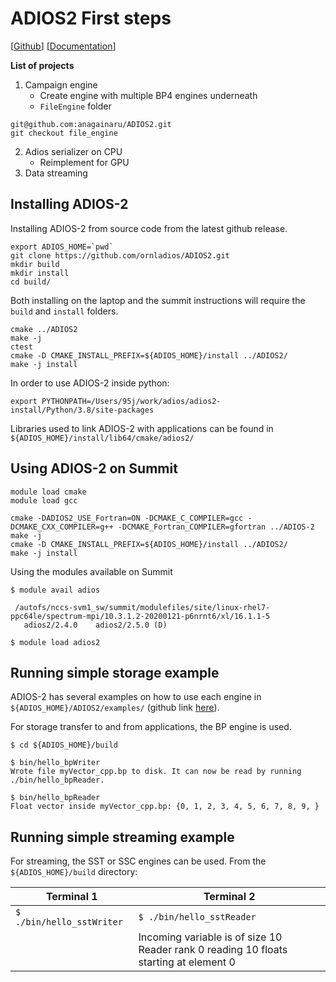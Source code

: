 # ADIOS2 First steps

[[Github](https://github.com/ornladios/ADIOS2)] [[Documentation](https://adios2.readthedocs.io/en/latest/)]

**List of projects**
1. Campaign engine 
    * Create engine with multiple BP4 engines underneath
    * `FileEngine` folder

```
git@github.com:anagainaru/ADIOS2.git
git checkout file_engine
```
  
2. Adios serializer on CPU 
    * Reimplement for GPU
3. Data streaming

## Installing ADIOS-2 

Installing ADIOS-2 from source code from the latest github release.

```
export ADIOS_HOME=`pwd`
git clone https://github.com/ornladios/ADIOS2.git
mkdir build
mkdir install
cd build/
```

Both installing on the laptop and the summit instructions will require the `build` and `install` folders.

```
cmake ../ADIOS2
make -j
ctest
cmake -D CMAKE_INSTALL_PREFIX=${ADIOS_HOME}/install ../ADIOS2/
make -j install
```
In order to use ADIOS-2 inside python:
```
export PYTHONPATH=/Users/95j/work/adios/adios2-install/Python/3.8/site-packages
```

Libraries used to link ADIOS-2 with applications can be found in `${ADIOS_HOME}/install/lib64/cmake/adios2/`

## Using ADIOS-2 on Summit
```
module load cmake
module load gcc

cmake -DADIOS2_USE_Fortran=ON -DCMAKE_C_COMPILER=gcc -DCMAKE_CXX_COMPILER=g++ -DCMAKE_Fortran_COMPILER=gfortran ../ADIOS-2
make -j
cmake -D CMAKE_INSTALL_PREFIX=${ADIOS_HOME}/install ../ADIOS2/
make -j install
```
Using the modules available on Summit
```
$ module avail adios

 /autofs/nccs-svm1_sw/summit/modulefiles/site/linux-rhel7-ppc64le/spectrum-mpi/10.3.1.2-20200121-p6nrnt6/xl/16.1.1-5
   adios2/2.4.0    adios2/2.5.0 (D)

$ module load adios2
```

## Running simple storage example

ADIOS-2 has several examples on how to use each engine in `${ADIOS_HOME}/ADIOS2/examples/` (github link [here](https://github.com/ornladios/ADIOS2/tree/master/examples)).

For storage transfer to and from applications, the BP engine is used.

```
$ cd ${ADIOS_HOME}/build

$ bin/hello_bpWriter
Wrote file myVector_cpp.bp to disk. It can now be read by running ./bin/hello_bpReader.

$ bin/hello_bpReader
Float vector inside myVector_cpp.bp: {0, 1, 2, 3, 4, 5, 6, 7, 8, 9, }
```

## Running simple streaming example

For streaming, the SST or SSC engines can be used. From the `${ADIOS_HOME}/build` directory:

| Terminal 1 | Terminal 2 |
|---|---|
|`$ ./bin/hello_sstWriter` | `$ ./bin/hello_sstReader` |
| | Incoming variable is of size 10 <br/> Reader rank 0 reading 10 floats starting at element 0 |
